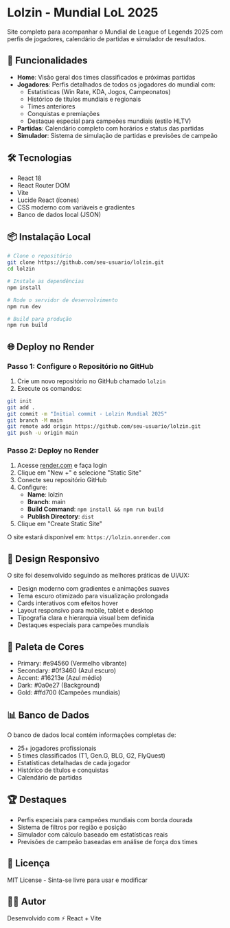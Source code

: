 # Lolzin - Mundial LoL 2025

Site completo para acompanhar o Mundial de League of Legends 2025 com perfis de jogadores, calendário de partidas e simulador de resultados.

## 🚀 Funcionalidades

- **Home**: Visão geral dos times classificados e próximas partidas
- **Jogadores**: Perfis detalhados de todos os jogadores do mundial com:
  - Estatísticas (Win Rate, KDA, Jogos, Campeonatos)
  - Histórico de títulos mundiais e regionais
  - Times anteriores
  - Conquistas e premiações
  - Destaque especial para campeões mundiais (estilo HLTV)
- **Partidas**: Calendário completo com horários e status das partidas
- **Simulador**: Sistema de simulação de partidas e previsões de campeão

## 🛠️ Tecnologias

- React 18
- React Router DOM
- Vite
- Lucide React (ícones)
- CSS moderno com variáveis e gradientes
- Banco de dados local (JSON)

## 📦 Instalação Local

```bash
# Clone o repositório
git clone https://github.com/seu-usuario/lolzin.git
cd lolzin

# Instale as dependências
npm install

# Rode o servidor de desenvolvimento
npm run dev

# Build para produção
npm run build
```

## 🌐 Deploy no Render

### Passo 1: Configure o Repositório no GitHub

1. Crie um novo repositório no GitHub chamado `lolzin`
2. Execute os comandos:

```bash
git init
git add .
git commit -m "Initial commit - Lolzin Mundial 2025"
git branch -M main
git remote add origin https://github.com/seu-usuario/lolzin.git
git push -u origin main
```

### Passo 2: Deploy no Render

1. Acesse [render.com](https://render.com) e faça login
2. Clique em "New +" e selecione "Static Site"
3. Conecte seu repositório GitHub
4. Configure:
   - **Name**: lolzin
   - **Branch**: main
   - **Build Command**: `npm install && npm run build`
   - **Publish Directory**: `dist`
5. Clique em "Create Static Site"

O site estará disponível em: `https://lolzin.onrender.com`

## 📱 Design Responsivo

O site foi desenvolvido seguindo as melhores práticas de UI/UX:
- Design moderno com gradientes e animações suaves
- Tema escuro otimizado para visualização prolongada
- Cards interativos com efeitos hover
- Layout responsivo para mobile, tablet e desktop
- Tipografia clara e hierarquia visual bem definida
- Destaques especiais para campeões mundiais

## 🎨 Paleta de Cores

- Primary: #e94560 (Vermelho vibrante)
- Secondary: #0f3460 (Azul escuro)
- Accent: #16213e (Azul médio)
- Dark: #0a0e27 (Background)
- Gold: #ffd700 (Campeões mundiais)

## 📊 Banco de Dados

O banco de dados local contém informações completas de:
- 25+ jogadores profissionais
- 5 times classificados (T1, Gen.G, BLG, G2, FlyQuest)
- Estatísticas detalhadas de cada jogador
- Histórico de títulos e conquistas
- Calendário de partidas

## 🏆 Destaques

- Perfis especiais para campeões mundiais com borda dourada
- Sistema de filtros por região e posição
- Simulador com cálculo baseado em estatísticas reais
- Previsões de campeão baseadas em análise de força dos times

## 📄 Licença

MIT License - Sinta-se livre para usar e modificar

## 👨‍💻 Autor

Desenvolvido com ⚡ React + Vite
